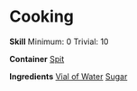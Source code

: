 <!-- TITLE: Icing -->
<!-- SUBTITLE: A sweet, creamy glaze -->

# Cooking
**Skill**
Minimum: 0
Trivial: 10

**Container**
[Spit](spit)

**Ingredients**
[Vial of Water](vial-of-water)
[Sugar](sugar)